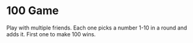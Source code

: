 # 100 Game
Play with multiple friends. Each one picks a number 1-10 in a round and adds it. First one to make 100 wins.
